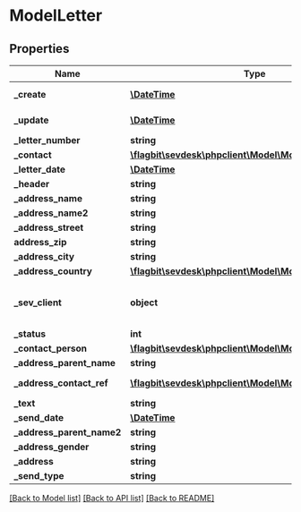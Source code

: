 # ModelLetter

## Properties
Name | Type | Description | Notes
------------ | ------------- | ------------- | -------------
**_create** | [**\DateTime**](\DateTime.md) | creation date of the letter | [optional] 
**_update** | [**\DateTime**](\DateTime.md) | date the letter was last updated | [optional] 
**_letter_number** | **string** |  | [optional] 
**_contact** | [**\flagbit\sevdesk\phpclient\Model\ModelContact**](ModelContact.md) |  | [optional] 
**_letter_date** | [**\DateTime**](\DateTime.md) |  | [optional] 
**_header** | **string** |  | [optional] 
**_address_name** | **string** |  | [optional] 
**_address_name2** | **string** |  | [optional] 
**_address_street** | **string** |  | [optional] 
**address_zip** | **string** |  | [optional] 
**_address_city** | **string** |  | [optional] 
**_address_country** | [**\flagbit\sevdesk\phpclient\Model\ModelStaticCountry**](ModelStaticCountry.md) |  | [optional] 
**_sev_client** | **object** | sevClient is the unique id every customer has and is used in nearly all operations | [optional] 
**_status** | **int** |  | [optional] 
**_contact_person** | [**\flagbit\sevdesk\phpclient\Model\ModelSevUser**](ModelSevUser.md) |  | [optional] 
**_address_parent_name** | **string** |  | [optional] 
**_address_contact_ref** | [**\flagbit\sevdesk\phpclient\Model\ModelContactAddress**](ModelContactAddress.md) | reference to Model_ContactAddress | [optional] 
**_text** | **string** | text for the letter | [optional] 
**_send_date** | [**\DateTime**](\DateTime.md) |  | [optional] 
**_address_parent_name2** | **string** |  | [optional] 
**_address_gender** | **string** |  | [optional] 
**_address** | **string** |  | [optional] 
**_send_type** | **string** |  | [optional] 

[[Back to Model list]](../README.md#documentation-for-models) [[Back to API list]](../README.md#documentation-for-api-endpoints) [[Back to README]](../README.md)


